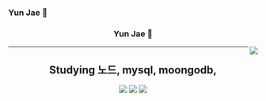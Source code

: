 ### Yun Jae 👋

<!--
**yunjae228/yunjae228** is a ✨ _special_ ✨ repository because its `README.md` (this file) appears on your GitHub profile.

Here are some ideas to get you started:

- 🔭 I’m currently working on ...
- 🌱 I’m currently learning ...
- 👯 I’m looking to collaborate on ...
- 🤔 I’m looking for help with ...
- 💬 Ask me about ...
- 📫 How to reach me: ...
- 😄 Pronouns: ...
- ⚡ Fun fact: ...
-->

<div align="center">
  
### Yun Jae 👋
  
<img align="right" src = "https://github-readme-stats.vercel.app/api/top-langs/?username=yunjae228"/>
  
  ---
  
## Studying 노드, mysql, moongodb, 
  
  <img src="https://img.shields.io/badge/JavaScript-F7DF1E?style=flat-square&logo=JavaScript&logoColor=black"/>
  <img src="https://img.shields.io/badge/Node.js-339933?style=flat-square&logo=Node.js&logoColor=white"/> 
  <img src="https://img.shields.io/badge/MongoDB-47A248?style=flat-square&logo=MongoDB&logoColor=white"/>
  
  
</div>
